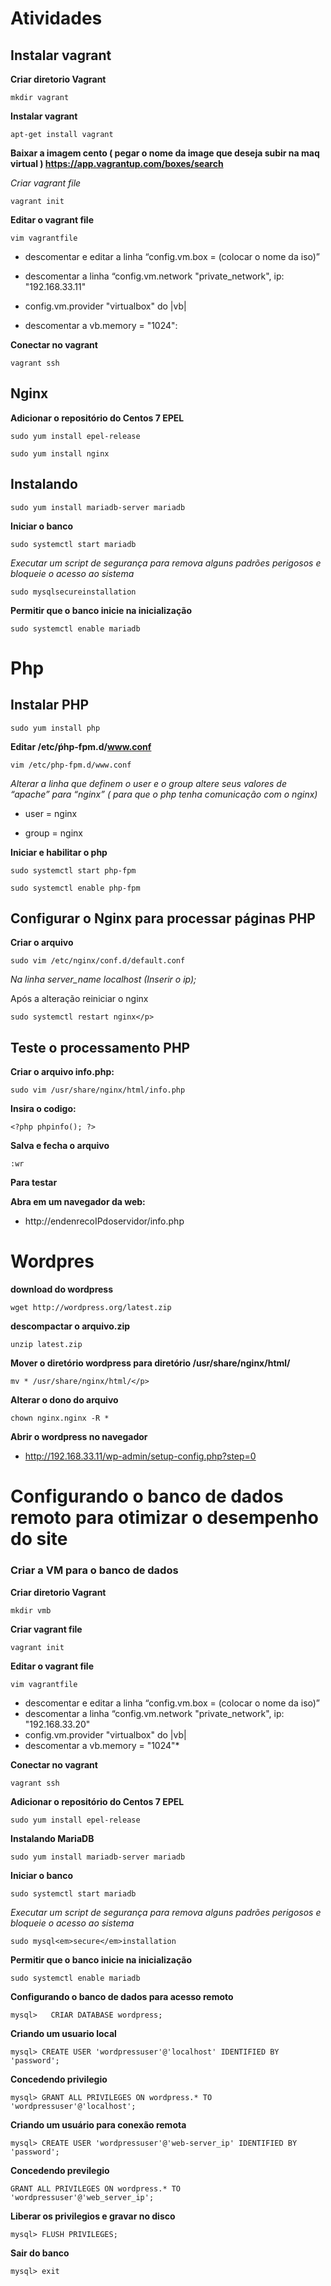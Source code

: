 # Atividades

## Instalar vagrant

**Criar diretorio Vagrant**


```mkdir vagrant```

**Instalar vagrant**

```apt-get install vagrant```

**Baixar a imagem cento ( pegar o nome da image que deseja subir na maq virtual )
https://app.vagrantup.com/boxes/search**

*Criar vagrant file*

```vagrant init```

**Editar o vagrant file**

```vim vagrantfile```

- descomentar e editar a linha “config.vm.box = (colocar o nome da iso)”</p>
- descomentar a linha “config.vm.network "private_network", ip: "192.168.33.11"</p>
- config.vm.provider "virtualbox" do |vb|</p>
- descomentar a vb.memory = "1024":</p>

**Conectar no vagrant**

```vagrant ssh```

## Nginx

**Adicionar o repositório do Centos 7 EPEL**

```sudo yum install epel-release```

```sudo yum install nginx```

## Instalando

```sudo yum install mariadb-server mariadb```

**Iniciar o banco**

```sudo systemctl start mariadb```

*Executar um script de segurança para remova alguns padrões perigosos e bloqueie o acesso ao sistema*

```sudo mysqlsecureinstallation```


**Permitir que o banco inicie na inicialização**

```sudo systemctl enable mariadb```

# Php

## Instalar PHP

```sudo yum install php```

**Editar /etc/ṕhp-fpm.d/www.conf**

```vim /etc/php-fpm.d/www.conf```

*Alterar a linha que definem o user e o group  altere seus valores de “apache” para “nginx” ( para que o php tenha comunicação com o nginx)*

- user = nginx

- group = nginx

**Iniciar e habilitar o php**

```sudo systemctl start php-fpm```

```sudo systemctl enable php-fpm```

## Configurar o Nginx para processar páginas PHP

**Criar o arquivo**

```sudo vim /etc/nginx/conf.d/default.conf```

*Na linha  server_name  localhost (Inserir o ip);*

Após a alteração reiniciar o nginx

```sudo systemctl restart nginx</p>```

## Teste o processamento PHP

**Criar o arquivo info.php:**

```sudo vim /usr/share/nginx/html/info.php```

**Insira o codigo:**

```<?php phpinfo(); ?>```

**Salva e fecha o arquivo**

```:wr```

**Para testar**

**Abra em um navegador da web:**

- http://endenrecoIPdoservidor/info.php

# Wordpres

**download do wordpress**

```wget http://wordpress.org/latest.zip```

**descompactar o arquivo.zip**

```unzip latest.zip```

**Mover o diretório wordpress para diretório /usr/share/nginx/html/**

```mv * /usr/share/nginx/html/</p>```

**Alterar o dono do arquivo**

```chown nginx.nginx -R *```

**Abrir o wordpress no navegador**

- http://192.168.33.11/wp-admin/setup-config.php?step=0

# Configurando o banco de dados remoto para otimizar o desempenho do site

### Criar a VM para o banco de dados

**Criar diretorio Vagrant**

  ```mkdir vmb```

**Criar vagrant file**

  ```vagrant init``` 


**Editar o vagrant file**

```vim vagrantfile```

- descomentar e editar a linha “config.vm.box = (colocar o nome da iso)”
- descomentar a linha “config.vm.network "private_network", ip: "192.168.33.20"
- config.vm.provider "virtualbox" do |vb|
- descomentar a vb.memory = "1024"*

**Conectar no vagrant**

```vagrant ssh```

**Adicionar o repositório do Centos 7 EPEL**

```sudo yum install epel-release```


**Instalando MariaDB**

```sudo yum install mariadb-server mariadb```

**Iniciar o banco**

```sudo systemctl start mariadb```

*Executar um script de segurança para remova alguns padrões perigosos e bloqueie o acesso ao sistema*

```sudo mysql<em>secure</em>installation```

**Permitir que o banco inicie na inicialização**

```sudo systemctl enable mariadb```

**Configurando o banco de dados para acesso remoto**

```mysql>   CRIAR DATABASE wordpress;```

**Criando um usuario local**

```mysql> CREATE USER 'wordpressuser'@'localhost' IDENTIFIED BY 'password';```

**Concedendo privilegio**

```mysql> GRANT ALL PRIVILEGES ON wordpress.* TO 'wordpressuser'@'localhost';```

**Criando um usuário para conexão remota**

```mysql> CREATE USER 'wordpressuser'@'web-server_ip' IDENTIFIED BY 'password';```

**Concedendo previlegio**

```GRANT ALL PRIVILEGES ON wordpress.* TO 'wordpressuser'@'web_server_ip';```

**Liberar os privilegios e gravar no disco**

```mysql> FLUSH PRIVILEGES;```

**Sair do banco**

```mysql> exit```


